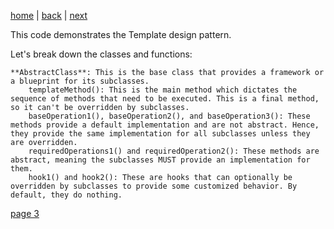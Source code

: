 [home](./page01.md) | [back](./page01.md) | [next](./page03.md)

This code demonstrates the Template design pattern. 

Let's break down the classes and functions:


    **AbstractClass**: This is the base class that provides a framework or a blueprint for its subclasses.
        templateMethod(): This is the main method which dictates the sequence of methods that need to be executed. This is a final method, so it can't be overridden by subclasses.
        baseOperation1(), baseOperation2(), and baseOperation3(): These methods provide a default implementation and are not abstract. Hence, they provide the same implementation for all subclasses unless they are overridden.
        requiredOperations1() and requiredOperation2(): These methods are abstract, meaning the subclasses MUST provide an implementation for them.
        hook1() and hook2(): These are hooks that can optionally be overridden by subclasses to provide some customized behavior. By default, they do nothing.



[page 3](./page03.md)
